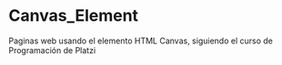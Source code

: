# Canvas_Element
Paginas web usando el elemento HTML Canvas, siguiendo el curso de Programación de Platzi
